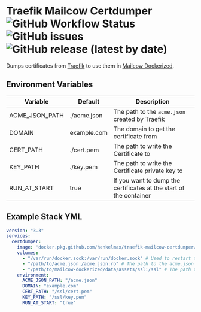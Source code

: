 # Traefik Mailcow Certdumper ![GitHub Workflow Status](https://img.shields.io/github/workflow/status/henkelmax/traefik-mailcow-certdumper/Build) ![GitHub issues](https://img.shields.io/github/issues-raw/henkelmax/traefik-mailcow-certdumper) ![GitHub release (latest by date)](https://img.shields.io/github/v/release/henkelmax/traefik-mailcow-certdumper?include_prereleases)

Dumps certificates from [Traefik](https://containo.us/traefik/) to use them in [Mailcow Dockerized](https://github.com/mailcow/mailcow-dockerized).

## Environment Variables

| Variable       | Default     | Description                                                        |
| -------------- | ----------- | ------------------------------------------------------------------ |
| ACME_JSON_PATH | ./acme.json | The path to the `acme.json` created by Traefik                     |
| DOMAIN         | example.com | The domain to get the certificate from                             |
| CERT_PATH      | ./cert.pem  | The path to write the Certificate to                               |
| KEY_PATH       | ./key.pem   | The path to write the Certificate private key to                  |
| RUN_AT_START   | true        | If you want to dump the certificates at the start of the container |

## Example Stack YML

``` yml
version: "3.3"
services:
  certdumper:
    image: 'docker.pkg.github.com/henkelmax/traefik-mailcow-certdumper/traefik-mailcow-certdumper:latest'
    volumes:
      - "/var/run/docker.sock:/var/run/docker.sock" # Used to restart the mailcow services after dumping
      - "/path/to/acme.json:/acme.json:ro" # The path to the acme.json
      - "/path/to/mailcow-dockerized/data/assets/ssl:/ssl" # The path to the Mailcow ssl directory
    environment:
      ACME_JSON_PATH: "/acme.json"
      DOMAIN: "example.com"
      CERT_PATH: "/ssl/cert.pem"
      KEY_PATH: "/ssl/key.pem"
      RUN_AT_START: "true"
```
